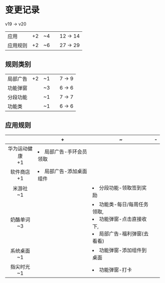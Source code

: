# 变更记录

v19 -> v20

||||||
|-|:-:|:-:|:-:|:-:|
|应用|+2|~4||12 -> 14|
|应用规则|+2|~6||27 -> 29|

## 规则类别

||||||
|-|:-:|:-:|:-:|:-:|
|局部广告|+2|~1||7 -> 9|
|功能弹窗||~3||6 -> 6|
|分段功能||~1||7 -> 7|
|功能类||~1||6 -> 6|

## 应用规则

||+|~|-|
|:-:|-|-|-|
|华为运动健康<br>+1|<li>局部广告-手环会员领取|||
|软件商店<br>+1|<li>局部广告-添加桌面组件|||
|米游社<br>~1||<li>分段功能-领取签到奖励||
|奶酪单词<br>~3||<li>功能类-每日/每周任务领取,<li>功能弹窗-点击直接收下,<li>局部广告-福利弹窗(去看看)||
|系统桌面<br>~1||<li>功能弹窗-添加组件到桌面||
|指尖时光<br>~1||<li>功能弹窗-打卡||
